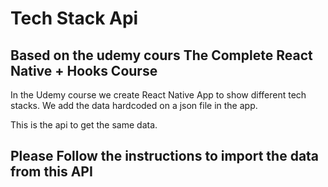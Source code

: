 # Tech Stack Api 
## Based on the udemy cours The Complete React Native + Hooks Course

In the Udemy course we create React Native App to show different tech stacks. We add the data hardcoded on a json file in the app.

This is the api to get the same data.

## Please Follow the instructions to import the data from this API


